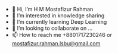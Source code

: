 - 👋 Hi, I’m H M Mostafizur Rahman
- 👀 I’m interested in knowledge sharing
- 🌱 I’m currently learning Deep Learning
- 💞️ I’m looking to collaborate on ...
- 📫 How to reach me +8801717230246 or mostafizur.rahman.lsbu@gmail.com

<!---
MostafizRahman2022/MostafizRahman2022 is a ✨ special ✨ repository because its `README.md` (this file) appears on your GitHub profile.
You can click the Preview link to take a look at your changes.
--->
